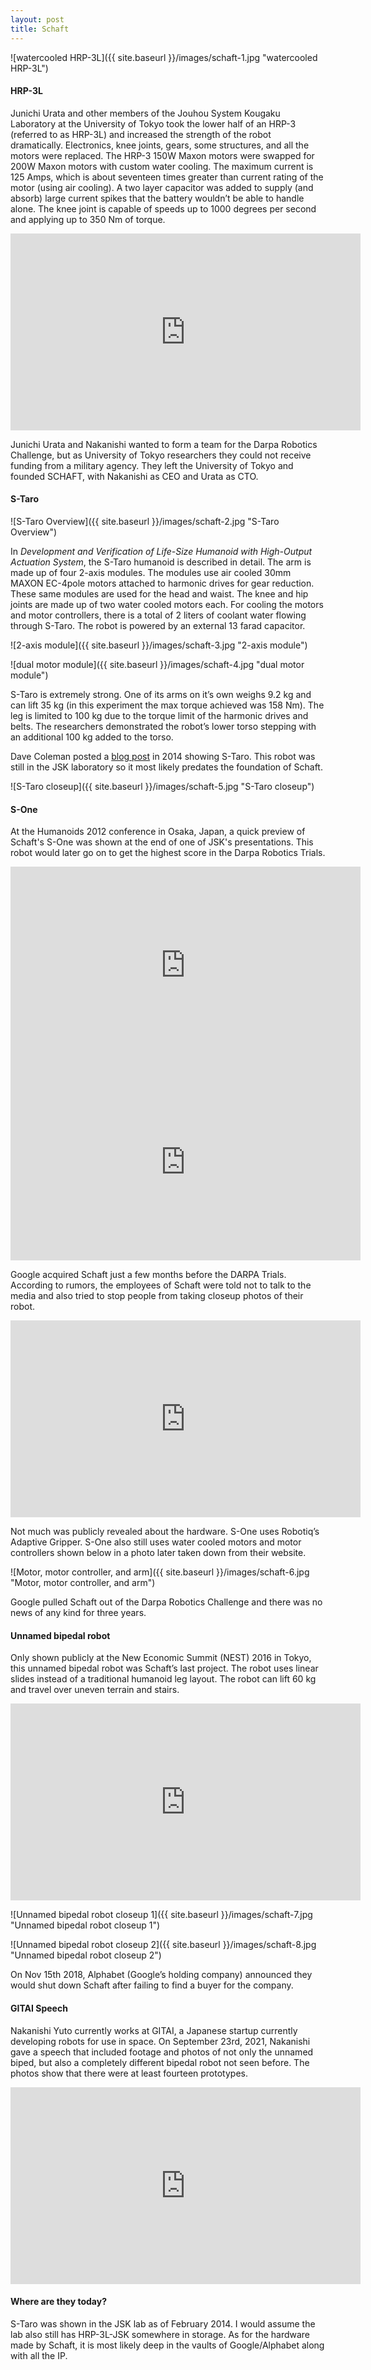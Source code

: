 ```yaml
---
layout: post
title: Schaft
---
```


![watercooled HRP-3L]({{ site.baseurl }}/images/schaft-1.jpg "watercooled HRP-3L")

#### HRP-3L

Junichi Urata and other members of the Jouhou System Kougaku Laboratory at the University of Tokyo took the lower half of an HRP-3 (referred to as HRP-3L) and increased the strength of the robot dramatically. Electronics, knee joints, gears, some structures, and all the motors were replaced. The HRP-3 150W Maxon motors were swapped for 200W Maxon motors with custom water cooling. The maximum current is 125 Amps, which is about seventeen times greater than current rating of the motor (using air cooling). A two layer capacitor was added to supply (and absorb) large current spikes that the battery wouldn’t be able to handle alone. The knee joint is capable of speeds up to 1000 degrees per second and applying up to 350 Nm of torque.

<iframe width="560" height="315" src="https://www.youtube.com/embed/fwoFjzLZ5rQ" title="YouTube video player" frameborder="0" allow="accelerometer; autoplay; clipboard-write; encrypted-media; gyroscope; picture-in-picture" allowfullscreen></iframe>

Junichi Urata and Nakanishi wanted to form a team for the Darpa Robotics Challenge, but as University of Tokyo researchers they could not receive funding from a military agency. They left the University of Tokyo and founded SCHAFT, with Nakanishi as CEO and Urata as CTO.

#### S-Taro

![S-Taro Overview]({{ site.baseurl }}/images/schaft-2.jpg "S-Taro Overview")

In _Development and Verification of Life-Size Humanoid with High-Output Actuation System_, the S-Taro humanoid is described in detail. The arm is made up of four 2-axis modules. The modules use air cooled 30mm MAXON EC-4pole motors attached to harmonic drives for gear reduction. These same modules are used for the head and waist. The knee and hip joints are made up of two water cooled motors each. For cooling the motors and motor controllers, there is a total of 2 liters of coolant water flowing through S-Taro. The robot is powered by an external 13 farad capacitor.

![2-axis module]({{ site.baseurl }}/images/schaft-3.jpg "2-axis module")

![dual motor module]({{ site.baseurl }}/images/schaft-4.jpg "dual motor module")

S-Taro is extremely strong. One of its arms on it’s own weighs 9.2 kg and can lift 35 kg (in this experiment the max torque achieved was 158 Nm). The leg is limited to 100 kg due to the torque limit of the harmonic drives and belts. The researchers demonstrated the robot’s lower torso stepping with an additional 100 kg added to the torso.

Dave Coleman posted a [blog post](http://dav.ee/blog/archives/697) in 2014 showing S-Taro. This robot was still in the JSK laboratory so it most likely predates the foundation of Schaft. 

![S-Taro closeup]({{ site.baseurl }}/images/schaft-5.jpg "S-Taro closeup")


#### S-One

At the Humanoids 2012 conference in Osaka, Japan, a quick preview of Schaft's S-One was shown at the end of one of JSK's presentations. This robot would later go on to get the highest score in the Darpa Robotics Trials.

<iframe width="560" height="315" src="https://www.youtube.com/embed/J-FYeDXGQwM" title="YouTube video player" frameborder="0" allow="accelerometer; autoplay; clipboard-write; encrypted-media; gyroscope; picture-in-picture" allowfullscreen></iframe>

<iframe width="560" height="315" src="https://www.youtube.com/embed/DKiXM7bUypk?start=1561" title="YouTube video player" frameborder="0" allow="accelerometer; autoplay; clipboard-write; encrypted-media; gyroscope; picture-in-picture" allowfullscreen></iframe>

Google acquired Schaft just a few months before the DARPA Trials. According to rumors, the employees of Schaft were told not to talk to the media and also tried to stop people from taking closeup photos of their robot. 

<iframe width="560" height="315" src="https://www.youtube.com/embed/diaZFIUBMBQ" title="YouTube video player" frameborder="0" allow="accelerometer; autoplay; clipboard-write; encrypted-media; gyroscope; picture-in-picture" allowfullscreen></iframe>

Not much was publicly revealed about the hardware. S-One uses Robotiq’s Adaptive Gripper. S-One also still uses water cooled motors and motor controllers shown below in a photo later taken down from their website.

![Motor, motor controller, and arm]({{ site.baseurl }}/images/schaft-6.jpg "Motor, motor controller, and arm")

Google pulled Schaft out of the Darpa Robotics Challenge and there was no news of any kind for three years.

#### Unnamed bipedal robot

Only shown publicly at the New Economic Summit (NEST) 2016 in Tokyo, this unnamed bipedal robot was Schaft’s last project. The robot uses linear slides instead of a traditional humanoid leg layout. The robot can lift 60 kg and travel over uneven terrain and stairs.

<iframe width="560" height="315" src="https://www.youtube.com/embed/iyZE0psQsX0" title="YouTube video player" frameborder="0" allow="accelerometer; autoplay; clipboard-write; encrypted-media; gyroscope; picture-in-picture" allowfullscreen></iframe>

![Unnamed bipedal robot closeup 1]({{ site.baseurl }}/images/schaft-7.jpg "Unnamed bipedal robot closeup 1")

![Unnamed bipedal robot closeup 2]({{ site.baseurl }}/images/schaft-8.jpg "Unnamed bipedal robot closeup 2")

On Nov 15th 2018, Alphabet (Google’s holding company) announced they would shut down Schaft after failing to find a buyer for the company. 

#### GITAI Speech

Nakanishi Yuto currently works at GITAI, a Japanese startup currently developing robots for use in space. On September 23rd, 2021, Nakanishi gave a speech that included footage and photos of not only the unnamed biped, but also a completely different bipedal robot not seen before. The photos show that there were at least fourteen prototypes. 

<iframe width="560" height="315" src="https://www.youtube.com/embed/Nfxc5YyUnEw?start=1797" title="YouTube video player" frameborder="0" allow="accelerometer; autoplay; clipboard-write; encrypted-media; gyroscope; picture-in-picture" allowfullscreen></iframe>

#### Where are they today?

S-Taro was shown in the JSK lab as of February 2014. I would assume the lab also still has HRP-3L-JSK somewhere in storage. As for the hardware made by Schaft, it is most likely deep in the vaults of Google/Alphabet along with all the IP. 

